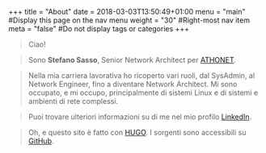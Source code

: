 +++
title = "About"
date = 2018-03-03T13:50:49+01:00
menu = "main" #Display this page on the nav menu
weight = "30" #Right-most nav item
meta = "false" #Do not display tags or categories
+++

> Ciao!

> Sono **Stefano Sasso**, Senior Network Architect per <a href="https://www.athonet.com/" target="_BLANK">ATHONET</a>.

> Nella mia carriera lavorativa ho ricoperto vari ruoli, dal SysAdmin, al Network Engineer, fino a diventare Network Architect.
> Mi sono occupato, e mi occupo, principalmente di sistemi Linux e di sistemi e ambienti di rete complessi.

> Puoi trovare ulteriori informazioni su di me nel mio profilo [LinkedIn](http://www.linkedin.com/in/ssasso).

> Oh, e questo sito è fatto con <a href="https://gohugo.io/" target="_BLANK">HUGO</a>.
> I sorgenti sono accessibili su <a href="https://github.com/ssasso/stefano.dscnet.org" target="_BLANK">GitHub</a>.
